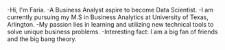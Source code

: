 -Hi, I'm Faria.
-A Business Analyst aspire to become Data Scientist.
-I am currently pursuing my M.S in Business Analytics at University of Texas, Arlington.
-My passion lies in learning and utilizing new technical tools to solve unique business problems.
-Interesting fact: I am a big fan of friends and the big bang theory.
